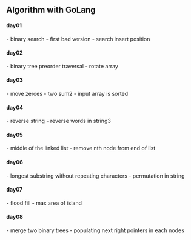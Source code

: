 <h2>Algorithm with GoLang</h2>

<h4>day01</h4>
- binary search
- first bad version
- search insert position

<h4>day02</h4>
- binary tree preorder traversal
- rotate array

<h4>day03</h4>
- move zeroes
- two sum2 - input array is sorted

<h4>day04</h4>
- reverse string
- reverse words in string3

<h4>day05</h4>
- middle of the linked list
- remove nth node from end of list

<h4>day06</h4>
- longest substring without repeating characters
- permutation in string

<h4>day07</h4>
- flood fill
- max area of island

<h4>day08</h4>
- merge two binary trees
- populating next right pointers in each nodes